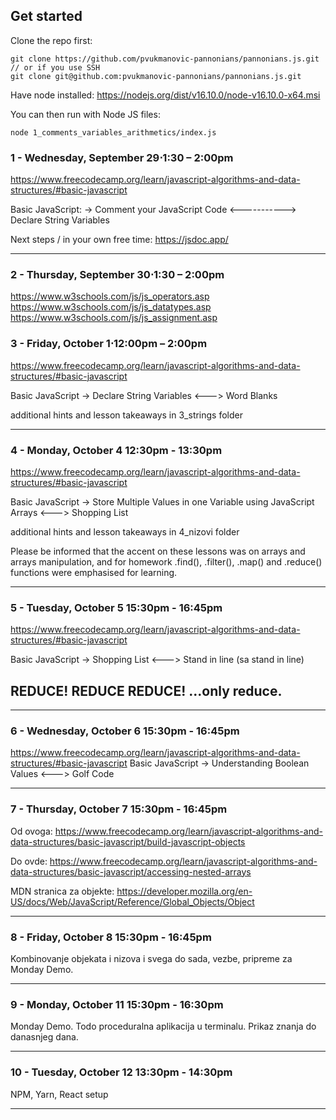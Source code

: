 ## Get started
Clone the repo first:
```
git clone https://github.com/pvukmanovic-pannonians/pannonians.js.git
// or if you use SSH
git clone git@github.com:pvukmanovic-pannonians/pannonians.js.git
```

Have node installed:
https://nodejs.org/dist/v16.10.0/node-v16.10.0-x64.msi

You can then run with Node JS files:
```
node 1_comments_variables_arithmetics/index.js
```

### 1 - Wednesday, September 29⋅1:30 – 2:00pm
https://www.freecodecamp.org/learn/javascript-algorithms-and-data-structures/#basic-javascript

Basic JavaScript:
  -> Comment your JavaScript Code <-----------> Declare String Variables

Next steps / in your own free time:
https://jsdoc.app/

------------------

### 2 - Thursday, September 30⋅1:30 – 2:00pm
https://www.w3schools.com/js/js_operators.asp
https://www.w3schools.com/js/js_datatypes.asp
https://www.w3schools.com/js/js_assignment.asp


### 3 - Friday, October 1⋅12:00pm – 2:00pm
https://www.freecodecamp.org/learn/javascript-algorithms-and-data-structures/#basic-javascript

Basic JavaScript
-> Declare String Variables <---> Word Blanks

additional hints and lesson takeaways in 3_strings folder

------------------

### 4 - Monday, October 4 12:30pm - 13:30pm

https://www.freecodecamp.org/learn/javascript-algorithms-and-data-structures/#basic-javascript

Basic JavaScript
  -> Store Multiple Values in one Variable using JavaScript Arrays <---> Shopping List

additional hints and lesson takeaways in 4_nizovi folder

Please be informed that the accent on these lessons was on arrays and arrays manipulation,
and for homework .find(), .filter(), .map() and .reduce() functions were emphasised for learning.

-----------------

### 5 - Tuesday, October 5 15:30pm - 16:45pm

https://www.freecodecamp.org/learn/javascript-algorithms-and-data-structures/#basic-javascript

Basic JavaScript
  -> Shopping List <---> Stand in line (sa stand in line)

REDUCE! REDUCE REDUCE!
...only reduce.
-----------------

-----------------
### 6 - Wednesday, October 6 15:30pm - 16:45pm

https://www.freecodecamp.org/learn/javascript-algorithms-and-data-structures/#basic-javascript
Basic JavaScript
  -> Understanding Boolean Values <---> Golf Code

-----------------
### 7 - Thursday, October 7 15:30pm - 16:45pm

Od ovoga:
https://www.freecodecamp.org/learn/javascript-algorithms-and-data-structures/basic-javascript/build-javascript-objects

Do ovde:
https://www.freecodecamp.org/learn/javascript-algorithms-and-data-structures/basic-javascript/accessing-nested-arrays

MDN stranica za objekte:
https://developer.mozilla.org/en-US/docs/Web/JavaScript/Reference/Global_Objects/Object

-----------------
### 8 - Friday, October 8 15:30pm - 16:45pm

Kombinovanje objekata i nizova i svega do sada, vezbe, pripreme za Monday Demo.

-----------------
### 9 - Monday, October 11 15:30pm - 16:30pm

Monday Demo. Todo proceduralna aplikacija u terminalu.
Prikaz znanja do danasnjeg dana.

-----------------
### 10 - Tuesday, October 12 13:30pm - 14:30pm
NPM, Yarn, React setup

-----------------
